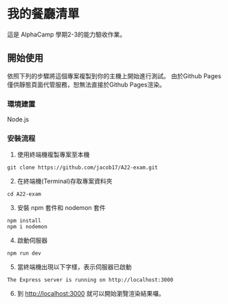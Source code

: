 # 我的餐廳清單

這是 AlphaCamp 學期2-3的能力驗收作業。

## 開始使用

依照下列的步驟將這個專案複製到你的主機上開始進行測試。
由於Github Pages僅供靜態頁面代管服務，恕無法直接於Github Pages渲染。


### 環境建置

Node.js

### 安裝流程

1. 使用終端機複製專案至本機

```
git clone https://github.com/jacob17/A22-exam.git
```

2. 在終端機(Terminal)存取專案資料夾

```
cd A22-exam
```

3. 安裝 npm 套件和 nodemon 套件

```
npm install
npm i nodemon
```

4. 啟動伺服器

```
npm run dev
```

5. 當終端機出現以下字樣，表示伺服器已啟動

```
The Express server is running on http://localhost:3000
```

6. 到 [http://localhost:3000](http://localhost:3000) 就可以開始瀏覽渲染結果囉。